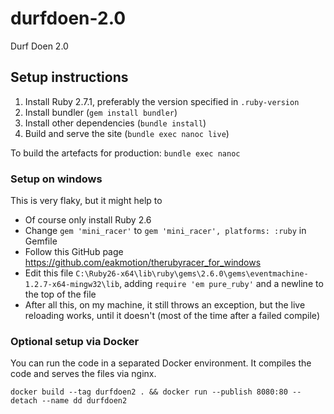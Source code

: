 # durfdoen-2.0
Durf Doen 2.0

## Setup instructions

1. Install Ruby 2.7.1, preferably the version specified in `.ruby-version`
2. Install bundler (`gem install bundler`)
3. Install other dependencies (`bundle install`)
4. Build and serve the site (`bundle exec nanoc live`)

To build the artefacts for production: `bundle exec nanoc`

### Setup on windows

This is very flaky, but it might help to
- Of course only install Ruby 2.6
- Change `gem 'mini_racer'` to `gem 'mini_racer', platforms: :ruby` in Gemfile
- Follow this GitHub page https://github.com/eakmotion/therubyracer_for_windows
- Edit this file `C:\Ruby26-x64\lib\ruby\gems\2.6.0\gems\eventmachine-1.2.7-x64-mingw32\lib`, adding `require 'em pure_ruby'` and a newline to the top of the file
- After all this, on my machine, it still throws an exception, but the live reloading works, until it doesn't (most of the time after a failed compile)

### Optional setup via Docker

You can run the code in a separated Docker environment. It compiles the code and serves the files via nginx.

    docker build --tag durfdoen2 . && docker run --publish 8080:80 --detach --name dd durfdoen2
